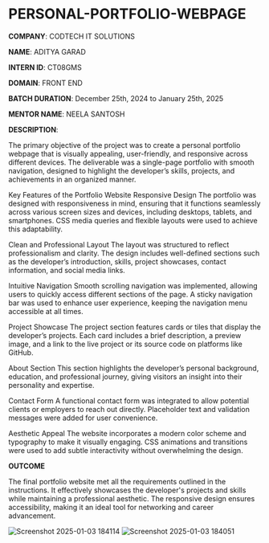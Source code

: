 # PERSONAL-PORTFOLIO-WEBPAGE

**COMPANY**: CODTECH IT SOLUTIONS

**NAME**: ADITYA GARAD

**INTERN ID**: CT08GMS

**DOMAIN**: FRONT END

**BATCH DURATION**: December 25th, 2024 to January 25th, 2025

**MENTOR NAME**: NEELA SANTOSH

**DESCRIPTION**: 

The primary objective of the project was to create a personal portfolio webpage that is visually appealing, user-friendly, and responsive across different devices. The deliverable was a single-page portfolio with smooth navigation, designed to highlight the developer’s skills, projects, and achievements in an organized manner.

Key Features of the Portfolio Website
Responsive Design
The portfolio was designed with responsiveness in mind, ensuring that it functions seamlessly across various screen sizes and devices, including desktops, tablets, and smartphones. CSS media queries and flexible layouts were used to achieve this adaptability.

Clean and Professional Layout
The layout was structured to reflect professionalism and clarity. The design includes well-defined sections such as the developer’s introduction, skills, project showcases, contact information, and social media links.

Intuitive Navigation
Smooth scrolling navigation was implemented, allowing users to quickly access different sections of the page. A sticky navigation bar was used to enhance user experience, keeping the navigation menu accessible at all times.

Project Showcase
The project section features cards or tiles that display the developer’s projects. Each card includes a brief description, a preview image, and a link to the live project or its source code on platforms like GitHub.

About Section
This section highlights the developer’s personal background, education, and professional journey, giving visitors an insight into their personality and expertise.

Contact Form
A functional contact form was integrated to allow potential clients or employers to reach out directly. Placeholder text and validation messages were added for user convenience.

Aesthetic Appeal
The website incorporates a modern color scheme and typography to make it visually engaging. CSS animations and transitions were used to add subtle interactivity without overwhelming the design.

**OUTCOME**

The final portfolio website met all the requirements outlined in the instructions. It effectively showcases the developer's projects and skills while maintaining a professional aesthetic. The responsive design ensures accessibility, making it an ideal tool for networking and career advancement.

![Screenshot 2025-01-03 184114](https://github.com/user-attachments/assets/15e57e66-6dbb-48a4-b8ad-72a101c6a96f)
![Screenshot 2025-01-03 184051](https://github.com/user-attachments/assets/0889fc2e-fd87-4148-8445-978f3ee63742)
